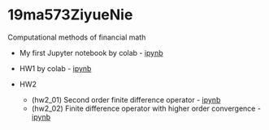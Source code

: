 # 19ma573ZiyueNie
Computational methods of financial math

 * My first Jupyter notebook by colab - [ipynb](src/first_notebook_v01.ipynb)
 
 * HW1 by colab - [ipynb](src/hw1.ipynb)
 
 * HW2
   - (hw2_01) Second order finite difference operator - [ipynb](src/hw2_01.ipynb) 
   - (hw2_02) Finite difference operator with higher order convergence - [ipynb](src/hw2_02.ipynb)
 
 
